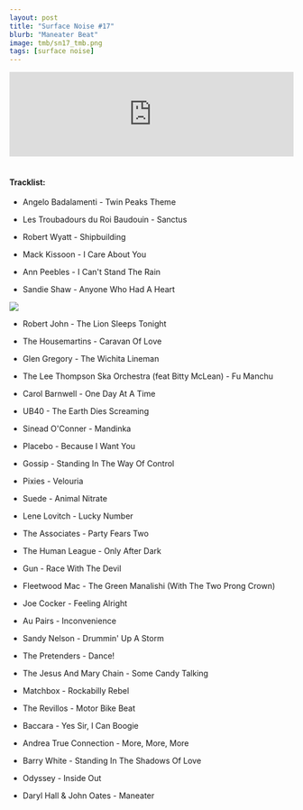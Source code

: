 ```yaml
---
layout: post
title: "Surface Noise #17"
blurb: "Maneater Beat"
image: tmb/sn17_tmb.png
tags: [surface noise]
---
```



<iframe scrolling="no" id="hearthis_at_track_3028573" width="100%" height="150" src="https://hearthis.at/embed/3028573/transparent_black/?hcolor=&color=&style=2&block_size=2&block_space=1&background=1&waveform=0&cover=0&autoplay=0&css=" frameborder="0" allowtransparency allow="autoplay"><p>Listen to <a href="https://hearthis.at/zerocc/surface-noise-17-91117/" target="_blank">Surface Noise #17 (9/11/17)</a> <span>by</span><a href="https://hearthis.at/zerocc/" target="_blank" >Zero</a> <span>on</span> <a href="https://hearthis.at/" target="_blank">hearthis.at</a></p></iframe>
&nbsp;

#### Tracklist:

- Angelo Badalamenti - Twin Peaks Theme
- Les Troubadours du Roi Baudouin - Sanctus
- Robert Wyatt - Shipbuilding

- Mack Kissoon - I Care About You
- Ann Peebles - I Can't Stand The Rain
- Sandie Shaw - Anyone Who Had A Heart

![](https://lh3.googleusercontent.com/F7TulFoVIzByQKrhEd0NY25d62xMOhHYVWQzhWBq08IYGuihGq8cdPVSUO8DwqNMlVWdp9Y5WIwn5g3qHv1agDhq3-xdH0JOngy_yybijP34IyPRW0Lvq6ojZ9Gax-eZXHagdtbuWHqd5Pxt-hmnAfZoie28SP8Gd8q9sHbnyMljEhjyHy1lLciDsGustTWXmyfzcklfjFtXQvEretSVuIWfGGKJ4AhP7z5tJfW7AuORVCA53TXSt1PKrg7whyq200v_JFP5LWzfKeDV2ImAI-OBDXJBilD1xCppI3GrEejrxpKUYfS8cCqiSA0MXSRpyzYZS8jHCmI-42LSL8oqzzzZ_94amh7GjIGEQNU4P9yj6SSGxqHtSxu2Z6NJDM3YVBF-O1aDMGfmAmCjkYPlZpGpjDvAo4IvAFIeFud34uu6uO5ibxERIHjePYfmp3bVKlHKn_Nv-YNWSikLCS8sxfRSCYO7h5G1ryRxaLz0LSWnWlKNiuEldZY_CdEyTpNiAgbRqRSOqrppMmskMFmAKyHc6iusn9qfMpjJINf1i4Fx713jCG5oaucQHzlJYA4pD2sCFuIskBuAckWQ9a46RO_-wS9YHPP9nzIa4-GxxXwExtxGAfj8edi2Iw9doSOX2-2owhE4qwsrPQYYdrXnaHsm=w600-h610-no)

- Robert John - The Lion Sleeps Tonight
- The Housemartins - Caravan Of Love
- Glen Gregory - The Wichita Lineman

- The Lee Thompson Ska Orchestra (feat Bitty McLean) - Fu Manchu
- Carol Barnwell - One Day At A Time
- UB40 - The Earth Dies Screaming

- Sinead O'Conner - Mandinka
- Placebo - Because I Want You
- Gossip - Standing In The Way Of Control
- Pixies - Velouria
- Suede - Animal Nitrate

- Lene Lovitch - Lucky Number
- The Associates - Party Fears Two
- The Human League - Only After Dark

- Gun - Race With The Devil
- Fleetwood Mac - The Green Manalishi (With The Two Prong Crown)
- Joe Cocker - Feeling Alright

- Au Pairs - Inconvenience
- Sandy Nelson - Drummin' Up A Storm
- The Pretenders - Dance!

- The Jesus And Mary Chain - Some Candy Talking
- Matchbox - Rockabilly Rebel
- The Revillos - Motor Bike Beat

- Baccara - Yes Sir, I Can Boogie
- Andrea True Connection - More, More, More
- Barry White - Standing In The Shadows Of Love
- Odyssey - Inside Out
- Daryl Hall & John Oates - Maneater
